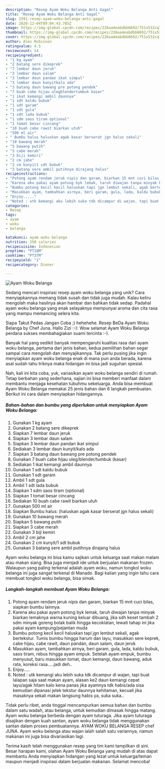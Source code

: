 ```yaml
---
description: "Resep Ayam Woku Belanga Anti Gagal"
title: "Resep Ayam Woku Belanga Anti Gagal"
slug: 2591-resep-ayam-woku-belanga-anti-gagal
date: 2020-12-04T09:04:43.785Z
image: https://img-global.cpcdn.com/recipes/226aa4eabdbb6692/751x532cq70/ayam-woku-belanga-foto-resep-utama.jpg
thumbnail: https://img-global.cpcdn.com/recipes/226aa4eabdbb6692/751x532cq70/ayam-woku-belanga-foto-resep-utama.jpg
cover: https://img-global.cpcdn.com/recipes/226aa4eabdbb6692/751x532cq70/ayam-woku-belanga-foto-resep-utama.jpg
author: Alex Robinson
ratingvalue: 4.5
reviewcount: 14
recipeingredient:
- "1 kg ayam"
- "2 batang sere dikeprek"
- "7 lembar daun jeruk"
- "3 lembar daun salam"
- "3 lembar daun pandan ikat simpul"
- "3 lembar daun kunyitkalo ada"
- "3 batang daun bawang pre potong pendek"
- "7 buah cabe hijau ulegblendertumbuk kasar"
- "1 ikat kemangi ambil daunnya"
- "1 sdt kaldu bubuk"
- "1 sdt garam"
- "1 sdt gula"
- "1 sdt lada bubuk"
- "1 sdm saos tiram optional"
- "1 tomat besar cincang"
- "10 buah cabe rawit biarkan utuh"
- "500 ml air"
- " Bumbu halus haluskan agak kasar berserat jgn halus sekali"
- "10 bawang merah"
- "5 bawang putih"
- "3 cabe merah"
- "3 biji kemiri"
- "2 cm jahe"
- "2 cm kunyit1 sdt bubuk"
- "3 batang sere ambil putihnya dirajang halus"
recipeinstructions:
- "Potong ayam rendam jeruk nipis dan garam, biarkan 15 mnt cuci bilas, siapkan bumbu lainnya."
- "Karena aku pakai ayam potong byk lemak, taruh diwajan tanpa minyak biarkan lemaknya warna kuning keluar dibuang, jika sdh keset tambah 2 sdm minyak goreng bolak balik hingga kecoklatan, lewati tahap ini jika pakai ayam kampung/pejantan muda"
- "Bumbu potong kecil kecil haluskan tapi jgn lembut sekali, agak bertekstur. Tumis bumbu hingga harum dan layu, masukkan sere keprek, cabe hijau, cabe rawit, daun pandan, daun salam, daun jeruk"
- "Masukkan ayam, tambahkan airnya, beri garam, gula, lada, kaldu bubuk, saos tiram, rebus hingga ayam empuk. Setelah ayam empuk, bumbu menyusut, baru masukkan tomat, daun kemangi, daun bawang, aduk rata, koreksi rasa.....jadi deh.."
- "Enjoy....."
- "Noted : utk kemangi aku lebih suka tdk dicampur di wajan, tapi buat lalapan saja saat makan ayam, alasan ke2 daun kemangi cepat layu/agak hitam kalo kena panas jika ayamnya tdk habis/ada sisa kemudian dipanasi jelek tekstur daunnya kehitaman, kecuali jika masaknya sekali makan langsung habis ya, suka suka.."
categories:
- Resep
tags:
- ayam
- woku
- belanga

katakunci: ayam woku belanga 
nutrition: 250 calories
recipecuisine: Indonesian
preptime: "PT18M"
cooktime: "PT37M"
recipeyield: "1"
recipecategory: Dinner

---
```



![Ayam Woku Belanga](https://img-global.cpcdn.com/recipes/226aa4eabdbb6692/751x532cq70/ayam-woku-belanga-foto-resep-utama.jpg)

Sedang mencari inspirasi resep ayam woku belanga yang unik? Cara menyiapkannya memang tidak susah dan tidak juga mudah. Kalau keliru mengolah maka hasilnya akan hambar dan bahkan tidak sedap. Padahal ayam woku belanga yang enak selayaknya mempunyai aroma dan cita rasa yang mampu memancing selera kita.

Siapa Takut Pedas Jangan Coba ;) hehehehe. Resep BeDa Ayam Woku Belanga by Chef Juna. Hallo Zizi :-): Wow selamat Ayam Woku Belanga perdana sukses membahagiakan suami tercinta :-).

Banyak hal yang sedikit banyak mempengaruhi kualitas rasa dari ayam woku belanga, pertama dari jenis bahan, kedua pemilihan bahan segar sampai cara mengolah dan menyajikannya. Tak perlu pusing jika ingin menyiapkan ayam woku belanga enak di mana pun anda berada, karena asal sudah tahu triknya maka hidangan ini bisa jadi suguhan spesial.


Nah, kali ini kita coba, yuk, variasikan ayam woku belanga sendiri di rumah. Tetap berbahan yang sederhana, sajian ini bisa memberi manfaat dalam membantu menjaga kesehatan tubuhmu sekeluarga. Anda bisa membuat Ayam Woku Belanga memakai 25 jenis bahan dan 6 langkah pembuatan. Berikut ini cara dalam menyiapkan hidangannya.

<!--inarticleads1-->

##### Bahan-bahan dan bumbu yang diperlukan untuk menyiapkan Ayam Woku Belanga:

1. Gunakan 1 kg ayam
1. Gunakan 2 batang sere dikeprek
1. Siapkan 7 lembar daun jeruk
1. Siapkan 3 lembar daun salam
1. Siapkan 3 lembar daun pandan ikat simpul
1. Sediakan 3 lembar daun kunyit/kalo ada
1. Siapkan 3 batang daun bawang pre potong pendek
1. Gunakan 7 buah cabe hijau uleg/blender/tumbuk (kasar)
1. Sediakan 1 ikat kemangi ambil daunnya
1. Gunakan 1 sdt kaldu bubuk
1. Gunakan 1 sdt garam
1. Ambil 1 sdt gula
1. Ambil 1 sdt lada bubuk
1. Siapkan 1 sdm saos tiram (optional)
1. Siapkan 1 tomat besar cincang
1. Sediakan 10 buah cabe rawit biarkan utuh
1. Gunakan 500 ml air
1. Siapkan  Bumbu halus: (haluskan agak kasar berserat jgn halus sekali)
1. Gunakan 10 bawang merah
1. Siapkan 5 bawang putih
1. Siapkan 3 cabe merah
1. Gunakan 3 biji kemiri
1. Ambil 2 cm jahe
1. Gunakan 2 cm kunyit/1 sdt bubuk
1. Gunakan 3 batang sere ambil putihnya dirajang halus


Ayam woku belanga ini bisa kamu sajikan untuk keluarga saat makan malam atau makan siang. Bisa juga menjadi ide untuk berjualan makanan frozen. Walaupun yang paling terkenal adalah ayam woku, namun tongkol woku belanga ini juga sangat terkenal di Manado. Bagi kalian yang ingin tahu cara membuat tongkol woku belanga, bisa simak. 

<!--inarticleads2-->

##### Langkah-langkah membuat Ayam Woku Belanga:

1. Potong ayam rendam jeruk nipis dan garam, biarkan 15 mnt cuci bilas, siapkan bumbu lainnya.
1. Karena aku pakai ayam potong byk lemak, taruh diwajan tanpa minyak biarkan lemaknya warna kuning keluar dibuang, jika sdh keset tambah 2 sdm minyak goreng bolak balik hingga kecoklatan, lewati tahap ini jika pakai ayam kampung/pejantan muda
1. Bumbu potong kecil kecil haluskan tapi jgn lembut sekali, agak bertekstur. Tumis bumbu hingga harum dan layu, masukkan sere keprek, cabe hijau, cabe rawit, daun pandan, daun salam, daun jeruk
1. Masukkan ayam, tambahkan airnya, beri garam, gula, lada, kaldu bubuk, saos tiram, rebus hingga ayam empuk. Setelah ayam empuk, bumbu menyusut, baru masukkan tomat, daun kemangi, daun bawang, aduk rata, koreksi rasa.....jadi deh..
1. Enjoy.....
1. Noted : utk kemangi aku lebih suka tdk dicampur di wajan, tapi buat lalapan saja saat makan ayam, alasan ke2 daun kemangi cepat layu/agak hitam kalo kena panas jika ayamnya tdk habis/ada sisa kemudian dipanasi jelek tekstur daunnya kehitaman, kecuali jika masaknya sekali makan langsung habis ya, suka suka..


Tidak perlu ribet, anda tinggal mencampurkan semua bahan dan bumbu dalam satu wadah, atau belanga, untuk kemudian dimasak hingga matang. Ayam woku belanga berbeda dengan ayam tuturaga. Jika ayam tuturaga disajikan dengan kuah santan, ayam woku belanga tidak menggunakan santan dalam proses pembuatannya. AYAM WOKU BELANGA RESEP chef JUNA. Ayam woku belanga atau wajan ialah salah satu variannya, namun makanan ini juga bisa divariasikan lagi. 

Terima kasih telah menggunakan resep yang tim kami tampilkan di sini. Besar harapan kami, olahan Ayam Woku Belanga yang mudah di atas dapat membantu Anda menyiapkan hidangan yang lezat untuk keluarga/teman maupun menjadi inspirasi dalam berjualan makanan. Selamat mencoba!
